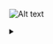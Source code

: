 ![Alt text](https://g.gravizo.com/source/main?https%3A%2F%2Fraw.githubusercontent.com%2Faaronaxvig%2Fhunter-376-docs%2Fmaster%2Felectrical.md)

<details> 
<summary></summary>
gravizo_electrial
    graph Main {
        rankdir=LR;
        "Shunt" -- "Negative Bus Bar";
        "Shunt" -- "Charger/Inverter";
        "Shunt" -- "Negative Battery Bus Bar"
        "Shunt" -- "Positive Battery Bus Bar"[label="Voltage-sense",color=red];
        "Shunt" -- "Engine Start Battery"[label="Voltage-sense",color=red];
        "Negative Battery Bus Bar" -- "Battery 1";
        "Negative Battery Bus Bar" -- "Battery 2";
        "Negative Battery Bus Bar" -- "Battery 3";
        "Negative Battery Bus Bar" -- "Battery 4";
        "Battery 1" -- "Battery Breaker 1"[color=red];
        "Battery 2" -- "Battery Breaker 2"[color=red];
        "Battery 3" -- "Battery Breaker 3"[color=red];
        "Battery 4" -- "Battery Breaker 4"[color=red];
        "Battery Breaker 1" -- "Positive Battery Bus Bar"[color=red];
        "Battery Breaker 2" -- "Positive Battery Bus Bar"[color=red];
        "Battery Breaker 3" -- "Positive Battery Bus Bar"[color=red];
        "Battery Breaker 4" -- "Positive Battery Bus Bar"[color=red];
        "Positive Battery Bus Bar" -- "400A Fuse"[color=red];
        "400A Fuse" -- "House Battery Switch"[color=red];
        "400A Fuse" -- "Charger/Inverter"[color=red];
        "Charger/Inverter" -- "Engine Start Battery"[label="Trickle-charge",color=red];
        // House Battery Switch
        subgraph cluster_house_battery_switch {
            label="House Battery Switch"
            "House Battery Switch" -- "House Battery Switch Battery Fuse"[color=orange];
            "House Battery Switch" -- "House Battery Switch Bilge Fuse"[color=red];
        }
        "House Battery Switch Battery Fuse" -- "DCBP Main Breaker"[color=orange];
        "House Battery Switch Bilge Fuse" -- "Bilge Pump Auto/Man Switch"[color=red];
        "House Battery Switch Bilge Fuse" -- "BPAMS DC +"[color=red];
        "House Battery Switch" -- "House Battery Switch Bus Bar"[color=red];
        // Windlass
        "House Battery Switch Bus Bar" -- "Windlass Breaker"[color=red];
        "Negative Bus Bar" -- "Windlass Negative Bus Bar";
        "Windlass Motor" -- "Windlass Negative Bus Bar";
        subgraph cluster_windlass {
            label="Windlass"
            "Windlass Breaker" -- "Windlass Contactor"[color=red];
            "Windlass Contactor" -- "Windlass Negative Bus Bar";
            "Windlass Up Switch" -- "Windlass Negative Bus Bar";
            "Windlass Up Switch" -- "Windlass Contactor";
            "Windlass Down Switch" -- "Windlass Negative Bus Bar";
            "Windlass Down Switch" -- "Windlass Contactor";
            "Windlass Motor" -- "Windlass Contactor"[color=red];
        }
        // Watermaker
        "House Battery Switch Bus Bar" -- "Watermaker HP Pump Breaker"[color=red];
        "Watermaker HP Pump" -- "Negative Bus Bar";
        subgraph cluster_watermaker {
            label="Watermaker"
            "Watermaker HP Pump Breaker" -- "Watermaker HP Pump"[color=red];
        }
        // Solar Charging
        "Solar Charge Controller" -- "House Battery Switch Bus Bar"[color=red];
        "Solar Charge Controller" -- "Negative Bus Bar";
        subgraph cluster_solar {
            label="Solar charging"
            "Solar Charge Controller" -- "Solar Panel Aft Port";
            "Solar Panel Aft Port" -- "Solar Panel Aft Starboard";
            "Solar Panel Aft Starboard" -- "Solar Panel Fore";
            "Solar Panel Fore" -- "Solar Charge Controller";
        }
        "Engine Start Battery" -- "Negative Bus Bar";
        "Engine Start Battery" -- "Winch Contactor"
        "Engine Start Battery" -- "Engine Battery Switch"[color=red];
        "Engine Battery Switch" -- "Battery Isolator"[color=red];
        "House Battery Switch Bus Bar" -- "Battery Isolator"[color=red];
        "Battery Isolator" -- "Battery Combiner Relay"[color=red];
        "Battery Isolator" -- "Battery Combiner Relay"[color=red];
        "Engine Start Battery" -- "Winch Breaker"[color=red];
        subgraph cluster_electric_winch {
            label="Electric winch"
            "Winch Breaker" -- "Winch Contactor"[color=red];
            "Winch Motor" -- "Winch Contactor";
            "Winch Motor" -- "Winch Contactor"[color=red];
            "Winch Button" -- "Winch Contactor";
            "Winch Button" -- "Winch Contactor"[color=red];
        }
        "Engine Start Solar Charge Controller" -- "Engine Start Solar Panel";
        "Engine Start Solar Charge Controller" -- "Engine Start Solar Panel"[color=red];
        "Engine Start Solar Charge Controller" -- "Negative Bus Bar";
        "Engine Start Solar Charge Controller" -- "Engine Start Battery"[color=red];
        "Negative Bus Bar" -- "Engine Ground Lug";
        "SR 12V In" -- "Engine Battery Switch"[label="Supply",color=red]
        subgraph cluster_engine {
            label="Engine ignition";
            subgraph cluster_starter_relay {
                label="Starter Relay"
                "SR 12V In"
                "SR Coil Activate"
                "SR Output"
                "SR Ground (Frame)"
            }
            subgraph cluster_key_relay {
                label="Key Relay"
                "KR Coil +"
                "KR Coil -"
                "KR Load +"
                "KR Load -"
            }
            "Aux Start Switch" -- "SR 12V In"[color=red];
            "Aux Start Switch" -- "SR Coil Activate"[color=red];
            "SR Ground (Frame)" -- "Engine Ground Lug";
            "SR Output" -- "Starter"
            "Key" -- "KR Coil +";
            "Key" -- "Alternator"[color=red];
            "KR Coil -" -- "Engine Ground Lug"
            "KR Load +" -- "SR 12V In"
            "KR Load -" -- "SR Coil Activate"[color=yellow];
            "Alternator" -- "Engine Ground Lug";
            "Alternator" -- "SR 12V In"[color=red];
            "Starter" -- "Engine Ground Lug"[label=Frame];
        }
        subgraph cluster_dc_breaker_panel {
            label="DC Breaker Panel";
            "DCBP Main Breaker";
            "DCBP Negative Bus Bar"
            subgraph cluster_current_meter {
                label="Current Meter";
                "DCBP CM DC In";
                "DCBP CM DC Out";
            }
            "DCBP Main Breaker" -- "DCBP CM DC In";
            subgraph cluster_voltage_meter {
                label="Voltage Meter";
                "DCBP VM DC +";
                "DCBP VM DC -";
            }
            subgraph cluster_dcbp_bus_a {
                label="DCBP Bus A"
                "DCBP Bus Bar A" -- {
                    "DCBP Breaker Panel Lights",
                    "DCBP Breaker Cabin Lights 1",
                    "DCBP Breaker Cabin Lights 2",
                    "DCBP Breaker Water Pressure",
                    "DCBP Breaker Bilge Counter/Alarm",
                    "DCBP Breaker Head Vent and Inverter Fans",
                    "DCBP Breaker Refrigerator"
                }
            }
            subgraph cluster_dcbp_bus_b {
                label="DCBP Bus B"
                "DCBP Bus Bar B" -- {
                    "DCBP Breaker Stereo",
                    "DCBP Breaker LP Gas",
                    "DCBP Breaker Watermaker Supply",
                    "DCBP Breaker Fans",
                    "DCBP Breaker Shower Pump",
                    "DCBP Power Gauges",
                    "DCBP Breaker"
                }
            }
            subgraph cluster_dcbp_bus_c {
                label="DCBP Bus C"
                "DCBP Bus Bar C" -- {
                    "DCBP Breaker Anchor Lights",
                    "DCBP Breaker Steaming Lights",
                    "DCBP Breaker Deck Lights",
                    "DCBP Breaker Running Lights",
                    "DCBP Breaker Instruments",
                    "DCBP Breaker VHF/AIS",
                    "DCBP Breaker Autopilot"
                }
            }
            "DCBP CM DC Out" -- "DCBP Bus Bar C"
            "DCBP Bus Bar C" -- "DCBP Bus Bar B"
            "DCBP Bus Bar B" -- "DCBP Bus Bar A"
            "DCBP Bus Bar B" -- "DCBP VM DC +"
            "DCBP Negative Bus Bar" -- "DCBP VM DC -"
        }
        subgraph cluster_bilge_systems {
            label="Bilge Systems"
            subgraph cluster_bilge_automan {
                label="Bilge Pump Auto/Manual Switch"
                "BPAMS DC +"
                "BPAMS Auto"
                "BPAMS Manual"
            }
            subgraph cluster_pump_cycle_counter {
                label="Pump Cycle Counter";
                "PCC Signal Input";
                "PCC DC +";
                "PCC DC -";
            }
            subgraph cluster_high_water_float_switch {
                label="High Water Float Switch";
                "HWFS A";
                "HWFS B";
            }
            subgraph cluster_high_water_alarm {
                label="High Water Alarm";
                "HWA DC +";
                "HWA DC -";
            }
            subgraph cluster_bilge_pump_float_switch {
                label="Bilge Pump Float Switch";
                "BPFS A"
                "BPFS B"
            }
            subgraph cluster_bilge_pump {
                label="Bilge Pump";
                "BP DC +";
                "BP DC -";
            }
            "Bilge Splice"
        }
        "DCBP Negative Bus Bar" -- "Negative Bus Bar"
        "DCBP Breaker Bilge Counter/Alarm" -- "PCC DC +"[color=red];
        "DCBP Breaker Bilge Counter/Alarm" -- "HWFS A"[color=red];
        "DCBP Negative Bus Bar" -- "PCC DC -";
        "HWFS B" -- "HWA DC +"[color=red];
        "HWA DC -" -- "DCBP Negative Bus Bar";
        "PCC Signal Input" -- "Bilge Splice";
        "BPFS B" -- "Bilge Splice";
        "BPAMS Manual" -- "Bilge Splice";
        "Bilge Splice" -- "BP DC +";
        "BP DC -" -- "Negative Bus Bar";
        "BPFS A" -- "BPAMS Auto"
    }
gravizo_electrial
</details>
